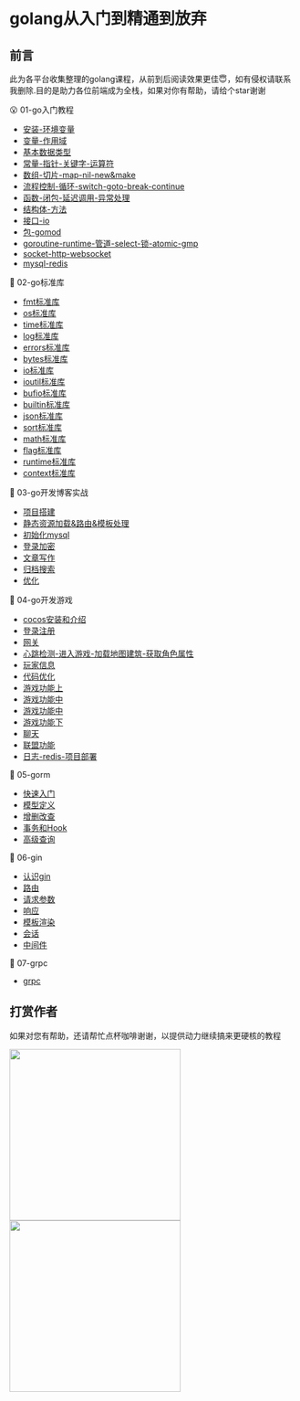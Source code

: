 # golang从入门到精通到放弃

## 前言

此为各平台收集整理的golang课程，从前到后阅读效果更佳😇，如有侵权请联系我删除.目的是助力各位前端成为全栈，如果对你有帮助，请给个star谢谢

😮 01-go入门教程

- [安装-环境变量](01-go入门教程/01.安装-环境变量/01.md)
- [变量-作用域](01-go入门教程/02.变量-作用域/02.md)
- [基本数据类型](01-go入门教程/03.基本数据类型/03.md)
- [常量-指针-关键字-运算符](01-go入门教程/04.常量-指针-关键字-运算符/04.md)
- [数组-切片-map-nil-new&make](01-go入门教程/05.数组-切片-map-nil-new&make/05.md)
- [流程控制-循环-switch-goto-break-continue](01-go入门教程/06.流程控制-循环-switch-goto-break-continue/06.md)
- [函数-闭包-延迟调用-异常处理](01-go入门教程/07.函数-闭包-延迟调用-异常处理/07.md)
- [结构体-方法](01-go入门教程/08.结构体-方法/08.md)
- [接口-io](01-go入门教程/09.接口-io/09.md)
- [包-gomod](01-go入门教程/10.包-gomod/10.md)
- [goroutine-runtime-管道-select-锁-atomic-gmp](01-go入门教程/11.goroutine-runtime-管道-select-锁-atomic-gmp/11.md)
- [socket-http-websocket](01-go入门教程/12.socket-http-websocket/12.md)
- [mysql-redis](01-go入门教程/13.mysql-redis/13.md)

🤖 02-go标准库

- [fmt标准库](02-go标准库/01-fmt标准库/01.md)
- [os标准库](02-go标准库/02-os标准库/02.md)
- [time标准库](02-go标准库/03-time标准库/03.md)
- [log标准库](02-go标准库/04-log标准库/04.md)
- [errors标准库](02-go标准库/05-errors标准库/05.md)
- [bytes标准库](02-go标准库/06-bytes标准库/06.md)
- [io标准库](02-go标准库/07-io标准库/07.md)
- [ioutil标准库](02-go标准库/08-ioutil标准库/08.md)
- [bufio标准库](02-go标准库/09-bufio标准库/09.md)
- [builtin标准库](02-go标准库/10-builtin标准库/10.md)
- [json标准库](02-go标准库/11-json标准库/11.md)
- [sort标准库](02-go标准库/12-sort标准库/12.md)
- [math标准库](02-go标准库/13-math标准库/13.md)
- [flag标准库](02-go标准库/14-flag标准库/14.md)
- [runtime标准库](02-go标准库/15-runtime标准库/15.md)
- [context标准库](02-go标准库/16-context标准库/16.md)

🐯 03-go开发博客实战

- [项目搭建](03-go开发博客实战/01.md)
- [静态资源加载&路由&模板处理](03-go开发博客实战/02.md)
- [初始化mysql](03-go开发博客实战/03.md)
- [登录加密](03-go开发博客实战/04.md)
- [文章写作](03-go开发博客实战/05.md)
- [归档搜索](03-go开发博客实战/06.md)
- [优化](03-go开发博客实战/07.md)

🐠 04-go开发游戏

- [cocos安装和介绍](04-go开发游戏/01.cocos安装和介绍/01.md)
- [登录注册](04-go开发游戏/02.登录注册/02.md)
- [网关](04-go开发游戏/03.网关/03.md)
- [心跳检测-进入游戏-加载地图建筑-获取角色属性](04-go开发游戏/04.心跳检测-进入游戏-加载地图建筑-获取角色属性/04.md)
- [玩家信息](04-go开发游戏/05.玩家信息/05.md)
- [代码优化](04-go开发游戏/06.代码优化/06.md)
- [游戏功能上](04-go开发游戏/07.游戏功能上/07.md)
- [游戏功能中](04-go开发游戏/08.游戏功能中/08.md)
- [游戏功能中](04-go开发游戏/09.游戏功能中/09.md)
- [游戏功能下](04-go开发游戏/10.游戏功能下/10.md)
- [聊天](04-go开发游戏/11.聊天/11.md)
- [联盟功能](04-go开发游戏/12.联盟功能/12.md)
- [日志-redis-项目部署](04-go开发游戏/13.日志-redis-项目部署/13.md)

🌻 05-gorm

- [快速入门](05-gorm/01-快速入门/01.md)
- [模型定义](05-gorm/02-模型定义/02.md)
- [增删改查](05-gorm/03-增删改查/03.md)
- [事务和Hook](05-gorm/04-事务和Hook/04.md)
- [高级查询](05-gorm/05-高级查询/05.md)

🍋 06-gin

- [认识gin](06-gin/01-认识gin/01.md)
- [路由](06-gin/02-路由/02.md)
- [请求参数](06-gin/03-请求参数/03.md)
- [响应](06-gin/04-响应/04.md)
- [模板渲染](06-gin/05-模板渲染/05.md)
- [会话](06-gin/06-会话/06.md)
- [中间件](06-gin/07-中间件/07.md)

🐥 07-grpc

- [grpc](07-grpc/01.md)


## 打赏作者

如果对您有帮助，还请帮忙点杯咖啡谢谢，以提供动力继续搞来更硬核的教程

<img src="https://github.com/lovelyJason/golang-tutorials/assets/50656459/852b2610-bc0c-4a10-8619-6f4f06ee67fe" width="300" />
<img src="https://github.com/lovelyJason/golang-tutorials/assets/50656459/5b6a6be2-149b-432d-ad7e-9c978c9fc1e3" width="300" />
